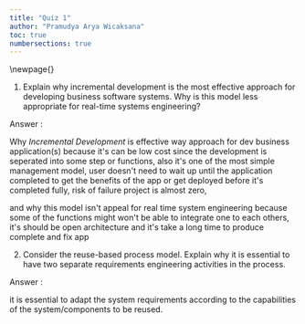 ```yaml
---
title: "Quiz 1"
author: "Pramudya Arya Wicaksana"
toc: true
numbersections: true
---
```


\newpage{}

1. Explain why incremental development is the most effective approach for developing business software systems. Why is this model less appropriate for real-time systems engineering?

Answer :

Why _Incremental Development_ is effective way approach for dev business application(s) because it's can be low cost since the development is seperated into some step or functions, also it's one of the most simple management model, user doesn't need to wait up until the application completed to get the benefits of the app or get deployed before it's completed fully, risk of failure project is almost zero,

and why this model isn't appeal for real time system engineering because some of the functions might won't be able to integrate one to each others, it's should be open architecture and it's take a long time to produce complete and fix app


2. Consider the reuse-based process model. Explain why it is essential to have two separate requirements engineering activities in the process.

Answer :

it is essential to adapt the system requirements according to the capabilities of the system/components to be reused.
